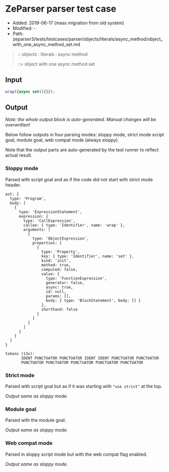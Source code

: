 # ZeParser parser test case

- Added: 2019-06-17 (mass migration from old system)
- Modified: -
- Path: zeparser3/tests/testcases/parser/objects/literals/async_method/object_with_one_async_method_set.md

> :: objects : literals : async method
>
> ::> object with one async method set

## Input

`````js
wrap({async set(){}});
`````

## Output

_Note: the whole output block is auto-generated. Manual changes will be overwritten!_

Below follow outputs in four parsing modes: sloppy mode, strict mode script goal, module goal, web compat mode (always sloppy).

Note that the output parts are auto-generated by the test runner to reflect actual result.

### Sloppy mode

Parsed with script goal and as if the code did not start with strict mode header.

`````
ast: {
  type: 'Program',
  body: [
    {
      type: 'ExpressionStatement',
      expression: {
        type: 'CallExpression',
        callee: { type: 'Identifier', name: 'wrap' },
        arguments: [
          {
            type: 'ObjectExpression',
            properties: [
              {
                type: 'Property',
                key: { type: 'Identifier', name: 'set' },
                kind: 'init',
                method: true,
                computed: false,
                value: {
                  type: 'FunctionExpression',
                  generator: false,
                  async: true,
                  id: null,
                  params: [],
                  body: { type: 'BlockStatement', body: [] }
                },
                shorthand: false
              }
            ]
          }
        ]
      }
    }
  ]
}

tokens (13x):
       IDENT PUNCTUATOR PUNCTUATOR IDENT IDENT PUNCTUATOR PUNCTUATOR
       PUNCTUATOR PUNCTUATOR PUNCTUATOR PUNCTUATOR PUNCTUATOR
`````

### Strict mode

Parsed with script goal but as if it was starting with `"use strict"` at the top.

_Output same as sloppy mode._

### Module goal

Parsed with the module goal.

_Output same as sloppy mode._

### Web compat mode

Parsed in sloppy script mode but with the web compat flag enabled.

_Output same as sloppy mode._
